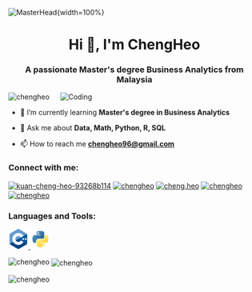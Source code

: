 <img align="center">![MasterHead](https://www.womenintech.co.uk/wp-content/uploads/2019/05/business-analyst.jpg){width=100%}
<h1 align="center">Hi 👋, I'm ChengHeo</h1>
<h3 align="center">A passionate Master's degree Business Analytics from Malaysia</h3>
<img align="right" alt="Coding" width="400" src="https://capturly.com/blog/wp-content/uploads/2018/02/Data-Website-Analytics.gif">

<p align="left"> <img src="https://komarev.com/ghpvc/?username=chengheo&label=Profile%20views&color=0e75b6&style=flat" alt="chengheo" /> </p>

- 🌱 I’m currently learning **Master's degree in Business Analytics**

- 💬 Ask me about **Data, Math, Python, R, SQL**

- 📫 How to reach me **chengheo96@gmail.com**

<h3 align="left">Connect with me:</h3>
<p align="left">
<a href="https://linkedin.com/in/kuan-cheng-heo-93268b114" target="blank"><img align="center" src="https://raw.githubusercontent.com/rahuldkjain/github-profile-readme-generator/master/src/images/icons/Social/linked-in-alt.svg" alt="kuan-cheng-heo-93268b114" height="30" width="40" /></a>
<a href="https://kaggle.com/chengheo" target="blank"><img align="center" src="https://raw.githubusercontent.com/rahuldkjain/github-profile-readme-generator/master/src/images/icons/Social/kaggle.svg" alt="chengheo" height="30" width="40" /></a>
<a href="https://fb.com/cheng.heo" target="blank"><img align="center" src="https://raw.githubusercontent.com/rahuldkjain/github-profile-readme-generator/master/src/images/icons/Social/facebook.svg" alt="cheng.heo" height="30" width="40" /></a>
<a href="https://instagram.com/chengheo" target="blank"><img align="center" src="https://raw.githubusercontent.com/rahuldkjain/github-profile-readme-generator/master/src/images/icons/Social/instagram.svg" alt="chengheo" height="30" width="40" /></a>
<a href="https://www.youtube.com/c/chengheo" target="blank"><img align="center" src="https://raw.githubusercontent.com/rahuldkjain/github-profile-readme-generator/master/src/images/icons/Social/youtube.svg" alt="chengheo" height="30" width="40" /></a>
</p>

<h3 align="left">Languages and Tools:</h3>
<p align="left"> <a href="https://www.w3schools.com/cpp/" target="_blank" rel="noreferrer"> <img src="https://raw.githubusercontent.com/devicons/devicon/master/icons/cplusplus/cplusplus-original.svg" alt="cplusplus" width="40" height="40"/> </a> <a href="https://www.python.org" target="_blank" rel="noreferrer"> <img src="https://raw.githubusercontent.com/devicons/devicon/master/icons/python/python-original.svg" alt="python" width="40" height="40"/> </a> </p>

<p><img align="left" src="https://github-readme-stats.vercel.app/api/top-langs?username=chengheo&show_icons=true&locale=en&layout=compact" alt="chengheo" /></p>

<p>&nbsp;<img align="center" src="https://github-readme-stats.vercel.app/api?username=chengheo&show_icons=true&locale=en" alt="chengheo" /></p>

<p><img align="center" src="https://github-readme-streak-stats.herokuapp.com/?user=chengheo&" alt="chengheo" /></p>
